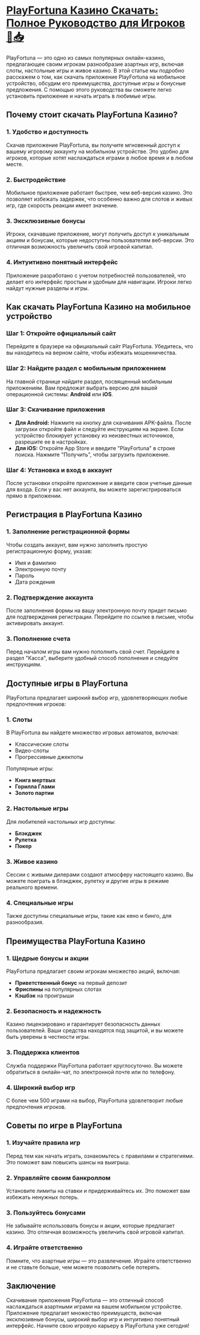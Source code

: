 # [PlayFortuna Казино Скачать: Полное Руководство для Игроков 🎰📥](https://4v4rg0e52p.com/alt/playfortuna?27f770988db651f9cc8f16742d88cecd)

PlayFortuna — это одно из самых популярных онлайн-казино, предлагающее своим игрокам разнообразие азартных игр, включая слоты, настольные игры и живое казино. В этой статье мы подробно расскажем о том, как скачать приложение PlayFortuna на мобильное устройство, обсудим его преимущества, доступные игры и бонусные предложения. С помощью этого руководства вы сможете легко установить приложение и начать играть в любимые игры.

## Почему стоит скачать PlayFortuna Казино?

### 1. Удобство и доступность

Скачав приложение PlayFortuna, вы получите мгновенный доступ к вашему игровому аккаунту на мобильном устройстве. Это удобно для игроков, которые хотят наслаждаться играми в любое время и в любом месте.

### 2. Быстродействие

Мобильное приложение работает быстрее, чем веб-версия казино. Это позволяет избежать задержек, что особенно важно для слотов и живых игр, где скорость реакции имеет значение.

### 3. Эксклюзивные бонусы

Игроки, скачавшие приложение, могут получить доступ к уникальным акциям и бонусам, которые недоступны пользователям веб-версии. Это отличная возможность увеличить свой игровой капитал.

### 4. Интуитивно понятный интерфейс

Приложение разработано с учетом потребностей пользователей, что делает его интерфейс простым и удобным для навигации. Игроки легко найдут нужные разделы и игры.

## Как скачать PlayFortuna Казино на мобильное устройство

### Шаг 1: Откройте официальный сайт

Перейдите в браузере на официальный сайт PlayFortuna. Убедитесь, что вы находитесь на верном сайте, чтобы избежать мошенничества.

### Шаг 2: Найдите раздел с мобильным приложением

На главной странице найдите раздел, посвященный мобильным приложениям. Вам предложат выбрать версию для вашей операционной системы: **Android** или **iOS**.

### Шаг 3: Скачивание приложения

* **Для Android:** Нажмите на кнопку для скачивания APK-файла. После загрузки откройте файл и следуйте инструкциям на экране. Если устройство блокирует установку из неизвестных источников, разрешите ее в настройках.
* **Для iOS:** Откройте App Store и введите "PlayFortuna" в строке поиска. Нажмите "Получить", чтобы загрузить приложение.

### Шаг 4: Установка и вход в аккаунт

После установки откройте приложение и введите свои учетные данные для входа. Если у вас нет аккаунта, вы можете зарегистрироваться прямо в приложении.

## Регистрация в PlayFortuna Казино

### 1. Заполнение регистрационной формы

Чтобы создать аккаунт, вам нужно заполнить простую регистрационную форму, указав:

* Имя и фамилию
* Электронную почту
* Пароль
* Дата рождения

### 2. Подтверждение аккаунта

После заполнения формы на вашу электронную почту придет письмо для подтверждения регистрации. Перейдите по ссылке в письме, чтобы активировать аккаунт.

### 3. Пополнение счета

Перед началом игры вам нужно пополнить свой счет. Перейдите в раздел "Касса", выберите удобный способ пополнения и следуйте инструкциям.

## Доступные игры в PlayFortuna

PlayFortuna предлагает широкий выбор игр, удовлетворяющих любые предпочтения игроков:

### 1. Слоты

В PlayFortuna вы найдете множество игровых автоматов, включая:

* Классические слоты
* Видео-слоты
* Прогрессивные джекпоты

Популярные игры:

* **Книга мертвых**
* **Горилла Глами**
* **Золото партии**

### 2. Настольные игры

Для любителей настольных игр доступны:

* **Блэкджек**
* **Рулетка**
* **Покер**

### 3. Живое казино

Сессии с живыми дилерами создают атмосферу настоящего казино. Вы можете поиграть в блэкджек, рулетку и другие игры в режиме реального времени.

### 4. Специальные игры

Также доступны специальные игры, такие как кено и бинго, для разнообразия.

## Преимущества PlayFortuna Казино

### 1. Щедрые бонусы и акции

PlayFortuna предлагает своим игрокам множество акций, включая:

* **Приветственный бонус** на первый депозит
* **Фриспины** на популярных слотах
* **Кэшбэк** на проигрыши

### 2. Безопасность и надежность

Казино лицензировано и гарантирует безопасность данных пользователей. Ваши средства находятся под защитой, и вы можете быть уверены в честности игры.

### 3. Поддержка клиентов

Служба поддержки PlayFortuna работает круглосуточно. Вы можете обратиться в онлайн-чат, по электронной почте или по телефону.

### 4. Широкий выбор игр

С более чем 500 играми на выбор, PlayFortuna удовлетворит любые предпочтения игроков.

## Советы по игре в PlayFortuna

### 1. Изучайте правила игр

Перед тем как начать играть, ознакомьтесь с правилами и стратегиями. Это поможет вам повысить шансы на выигрыш.

### 2. Управляйте своим банкроллом

Установите лимиты на ставки и придерживайтесь их. Это поможет вам избежать ненужных потерь.

### 3. Пользуйтесь бонусами

Не забывайте использовать бонусы и акции, которые предлагает казино. Это отличная возможность увеличить свой игровой капитал.

### 4. Играйте ответственно

Помните, что азартные игры — это развлечение. Играйте ответственно и не ставьте больше, чем можете позволить себе потерять.

## Заключение

Скачивание приложения PlayFortuna — это отличный способ наслаждаться азартными играми на вашем мобильном устройстве. Приложение предлагает множество преимуществ, включая эксклюзивные бонусы, широкий выбор игр и интуитивно понятный интерфейс. Начните свою игровую карьеру в PlayFortuna уже сегодня!
